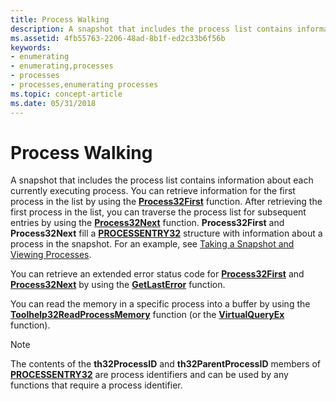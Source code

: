```yaml
---
title: Process Walking
description: A snapshot that includes the process list contains information about each currently executing process.
ms.assetid: 4fb55763-2206-48ad-8b1f-ed2c33b6f56b
keywords:
- enumerating
- enumerating,processes
- processes
- processes,enumerating processes
ms.topic: concept-article
ms.date: 05/31/2018
---
```


# Process Walking

A snapshot that includes the process list contains information about each currently executing process. You can retrieve information for the first process in the list by using the [**Process32First**](/windows/desktop/api/TlHelp32/nf-tlhelp32-process32first) function. After retrieving the first process in the list, you can traverse the process list for subsequent entries by using the [**Process32Next**](/windows/desktop/api/TlHelp32/nf-tlhelp32-process32next) function. **Process32First** and **Process32Next** fill a [**PROCESSENTRY32**](/windows/win32/api/tlhelp32/ns-tlhelp32-processentry32) structure with information about a process in the snapshot. For an example, see [Taking a Snapshot and Viewing Processes](taking-a-snapshot-and-viewing-processes.md).

You can retrieve an extended error status code for [**Process32First**](/windows/desktop/api/TlHelp32/nf-tlhelp32-process32first) and [**Process32Next**](/windows/desktop/api/TlHelp32/nf-tlhelp32-process32next) by using the [**GetLastError**](/windows/desktop/api/errhandlingapi/nf-errhandlingapi-getlasterror) function.

You can read the memory in a specific process into a buffer by using the [**Toolhelp32ReadProcessMemory**](/windows/desktop/api/TlHelp32/nf-tlhelp32-toolhelp32readprocessmemory) function (or the [**VirtualQueryEx**](/windows/desktop/api/memoryapi/nf-memoryapi-virtualqueryex) function).

> [!Note]  
> The contents of the **th32ProcessID** and **th32ParentProcessID** members of [**PROCESSENTRY32**](/windows/win32/api/tlhelp32/ns-tlhelp32-processentry32) are process identifiers and can be used by any functions that require a process identifier.

 

 

 
